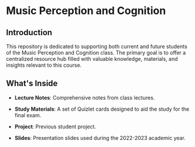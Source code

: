 # Music Perception and Cognition 

## Introduction

This repository is dedicated to supporting both current and future students of the Music Perception and Cognition class. The primary goal is to offer a centralized resource hub filled with valuable knowledge, materials, and insights relevant to this course.

## What's Inside

- **Lecture Notes**: Comprehensive notes from class lectures.

- **Study Materials**: A set of Quizlet cards designed to aid the study for the final exam.

- **Project**: Previous student project.

- **Slides**: Presentation slides used during the 2022-2023 academic year.
